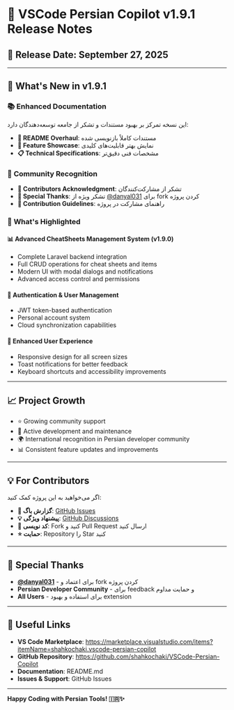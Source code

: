 # 📖 VSCode Persian Copilot v1.9.1 Release Notes

## 📅 Release Date: September 27, 2025

---

## 🌟 What's New in v1.9.1

### 📚 **Enhanced Documentation**

این نسخه تمرکز بر بهبود مستندات و تشکر از جامعه توسعه‌دهندگان دارد:

- **📖 README Overhaul**: مستندات کاملاً بازنویسی شده
- **🎯 Feature Showcase**: نمایش بهتر قابلیت‌های کلیدی
- **📋 Technical Specifications**: مشخصات فنی دقیق‌تر

### 🤝 **Community Recognition**

- **🌟 Contributors Acknowledgment**: تشکر از مشارکت‌کنندگان
- **👥 Special Thanks**: تشکر ویژه از [@danyal031](https://github.com/danyal031) برای fork کردن پروژه
- **📝 Contribution Guidelines**: راهنمای مشارکت در پروژه

### 🚀 **What's Highlighted**

#### 📊 **Advanced CheatSheets Management System (v1.9.0)**

- Complete Laravel backend integration
- Full CRUD operations for cheat sheets and items
- Modern UI with modal dialogs and notifications
- Advanced access control and permissions

#### 🔐 **Authentication & User Management**

- JWT token-based authentication
- Personal account system
- Cloud synchronization capabilities

#### 🎨 **Enhanced User Experience**

- Responsive design for all screen sizes
- Toast notifications for better feedback
- Keyboard shortcuts and accessibility improvements

---

## 📈 **Project Growth**

- ⭐ Growing community support
- 🔄 Active development and maintenance
- 🌍 International recognition in Persian developer community
- 📊 Consistent feature updates and improvements

---

## 💡 **For Contributors**

اگر می‌خواهید به این پروژه کمک کنید:

- **🐛 گزارش باگ**: [GitHub Issues](https://github.com/shahkochaki/VSCode-Persian-Copilot/issues)
- **💡 پیشنهاد ویژگی**: [GitHub Discussions](https://github.com/shahkochaki/VSCode-Persian-Copilot/discussions)
- **🔧 کد نویسی**: Fork کنید و Pull Request ارسال کنید
- **⭐ حمایت**: Repository را Star کنید

---

## 🙏 **Special Thanks**

- **[@danyal031](https://github.com/danyal031)** - برای اعتماد و fork کردن پروژه
- **Persian Developer Community** - برای feedback و حمایت مداوم
- **All Users** - برای استفاده و بهبود extension

---

## 🔗 **Useful Links**

- **VS Code Marketplace**: https://marketplace.visualstudio.com/items?itemName=shahkochaki.vscode-persian-copilot
- **GitHub Repository**: https://github.com/shahkochaki/VSCode-Persian-Copilot
- **Documentation**: README.md
- **Issues & Support**: GitHub Issues

---

**Happy Coding with Persian Tools! 🇮🇷✨**
